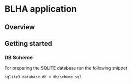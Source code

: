 # BLHA application

## Overview

## Getting started

### DB Scheme

For preparing the SQLITE database run the following snippet

``` 
sqlite3 database.db < db/scheme.sql
```
